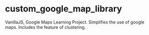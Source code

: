 # custom_google_map_library
VanillaJS, Google Maps Learning Project.
Simplifies the use of google maps.
Includes the feature of clustering.
